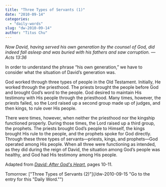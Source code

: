 ```yaml
---
title: "Three Types of Servants (1)"
date: "2010-09-14"
categories: 
  - "daily-words"
slug: "dw-2010-09-14"
author: "Titus Chu"
---
```


_Now David, having served his own generation by the counsel of God, did indeed fall asleep and was buried with his fathers and saw corruption. — Acts 13:36_

In order to understand the phrase “his own generation,” we have to consider what the situation of David’s generation was.

God worked through three types of people in the Old Testament. Initially, He worked through the priesthood. The priests brought the people before God and brought God’s word to the people. God desired to maintain His testimony with His people through the priesthood. Many times, however, the priests failed, so the Lord raised up a second group made up of judges, and then kings, to rule over His people.

There were times, however, when neither the priesthood nor the kingship functioned properly. During those times, the Lord raised up a third group, the prophets. The priests brought God’s people to Himself, the kings brought His rule to the people, and the prophets spoke for God directly. Through these three types of servants—priests, kings, and prophets—God operated among His people. When all three were functioning as intended, as they did during the reign of David, the situation among God’s people was healthy, and God had His testimony among His people.

Adapted from _[David: After God's Heart](/book-david/ "Go to the listing for this book.")[,](/book-journey/ "Go to the listing for this book.")_ pages 10-11.

Tomorrow: ["Three Types of Servants (2)"](/dw-2010-09-15 "Go to the entry for this "Daily Word."")
